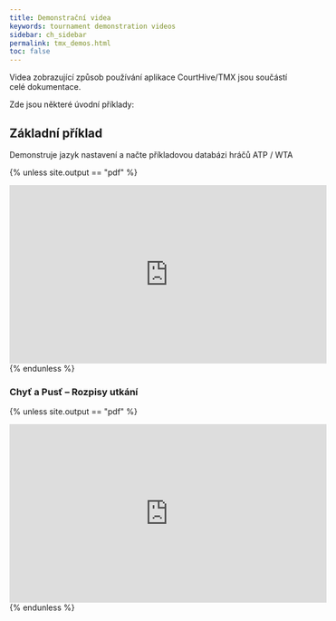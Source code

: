 ```yaml
---
title: Demonstrační videa
keywords: tournament demonstration videos
sidebar: ch_sidebar
permalink: tmx_demos.html
toc: false
---
```


Videa zobrazující způsob používání aplikace CourtHive/TMX jsou součástí celé dokumentace.  

Zde jsou některé úvodní příklady:

## Základní příklad

Demonstruje jazyk nastavení a načte příkladovou databázi hráčů ATP / WTA

{% unless site.output == "pdf" %}
   <iframe width="560" height="315" src="https://www.youtube.com/embed/yRJ7hi8QNq4" frameborder="0" allow="autoplay; encrypted-media" allowfullscreen></iframe>
{% endunless %}

### Chyť a Pusť – Rozpisy utkání

{% unless site.output == "pdf" %}
   <iframe width="560" height="315" src="https://www.youtube.com/embed/wr8Z4Pw9YqA" frameborder="0" allow="autoplay; encrypted-media" allowfullscreen></iframe>
{% endunless %}
